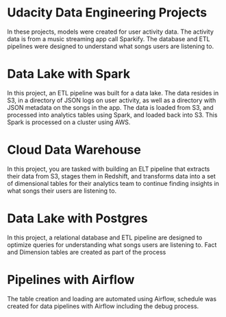 # Udacity Data Engineering Projects
In these projects, models were created for user activity data. The activity data is from a music streaming app call Sparkify. 
The database and ETL pipelines were designed to understand what songs users are listening to. 

# Data Lake with Spark
In this project, an ETL pipeline was built for a data lake. The data resides in S3, in a directory of JSON logs on user activity, as well as a directory with JSON metadata on the songs in the app. The data is loaded from S3, and processed into analytics tables using Spark, and loaded back into S3. This Spark is processed on a cluster using AWS.

# Cloud Data Warehouse 
In this project, you are tasked with building an ELT pipeline that extracts their data from S3, stages them in Redshift, and transforms data into a set of dimensional tables for their analytics team to continue finding insights in what songs their users are listening to.

# Data Lake with Postgres
In this project, a relational database and ETL pipeline are designed to optimize queries for understanding what songs users are listening to. Fact and Dimension tables are created as part of the process

# Pipelines with Airflow
The table creation and loading are automated using Airflow, schedule was created for data pipelines with Airflow including the debug process. 
